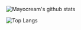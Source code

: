 ![Mayocream's github stats](https://github-readme-stats.vercel.app/api?username=mayocream&count_private=true&show_icons=true&theme=dracula)


![Top Langs](https://github-readme-stats.vercel.app/api/top-langs/?username=mayocream&layout=compact&hide=html,css,scss)
